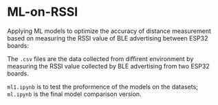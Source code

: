 # ML-on-RSSI
Applying ML models to optimize the accuracy of distance measurement based on measuring the RSSI value of BLE advertising between ESP32 boards:

The `.csv` files are the data collected from diffirent environment by measuring the RSSI value collected by BLE advertising from two ESP32 boards.

`ml1.ipynb` is to test the proformence of the models on the datasets; `ml.ipynb` is the final model comparison version.
